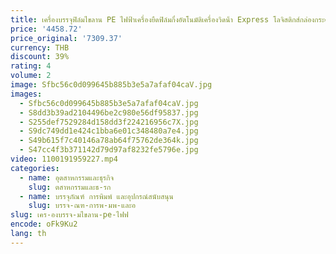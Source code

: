 ```yaml
---
title: เครื่องบรรจุฟิล์มไขลาน PE ไฟฟ้าเครื่องยืดฟิล์มกึ่งอัตโนมัติเครื่องวิดน้ํา Express โลจิสติกส์กล่องกระดาษเครื่องมือห่อฟิล์ม
price: '4458.72'
price_original: '7309.37'
currency: THB
discount: 39%
rating: 4
volume: 2
image: Sfbc56c0d099645b885b3e5a7afaf04caV.jpg
images:
  - Sfbc56c0d099645b885b3e5a7afaf04caV.jpg
  - S8dd3b39ad2104496be2c980e56df95837.jpg
  - S255def7529284d158dd3f224216956c7X.jpg
  - S9dc749dd1e424c1bba6e01c348480a7e4.jpg
  - S49b615f7c40146a78ab64f75762de364k.jpg
  - S47cc4f3b371142d79d97af8232fe5796e.jpg
video: 1100191959227.mp4
categories:
  - name: อุตสาหกรรมและธุรกิจ
    slug: ตสาหกรรมและธ-รก
  - name: บรรจุภัณฑ์ การพิมพ์ และอุปกรณ์สนับสนุน
    slug: บรรจ-ณฑ-การพ-มพ-และอ
slug: เคร-องบรรจ-มไขลาน-pe-ไฟฟ
encode: oFk9Ku2
lang: th
---
```

  